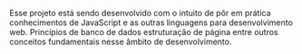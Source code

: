 Esse projeto está sendo desenvolvido com o intuito de pôr em prática conhecimentos
de JavaScript e as outras linguagens para desenvolvimento web. Princípios de banco de dados
estruturação de página entre outros conceitos fundamentais nesse âmbito de desenvolvimento.